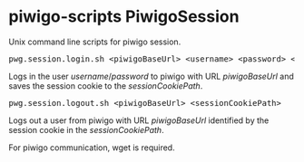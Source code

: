 # piwigo-scripts PiwigoSession
Unix command line scripts for piwigo session.

<pre>pwg.session.login.sh &lt;piwigoBaseUrl> &lt;username> &lt;password> &lt;sessionCookiePath></pre>
Logs in the user *username*/*password* to piwigo with URL *piwigoBaseUrl* and saves the session cookie to the *sessionCookiePath*.

<pre>pwg.session.logout.sh &lt;piwigoBaseUrl> &lt;sessionCookiePath></pre>
Logs out a user from piwigo with URL *piwigoBaseUrl* identified by the session cookie in the *sessionCookiePath*.

For piwigo communication, wget is required.
